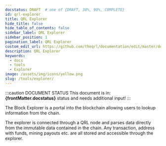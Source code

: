 ```yaml
---
docstatus: DRAFT  # one of {DRAFT, 30%, 90%, COMPLETE}
id: qrl-explorer
title: QRL Explorer
hide_title: false
hide_table_of_contents: false
sidebar_label: QRL Explorer
sidebar_position: 1
pagination_label: QRL Explorer
custom_edit_url: https://github.com/theqrl/documentation/edit/master/docs/basics/what-is-qrl.md
description: QRL Explorer
keywords:
  - docs
  - tools
  - Explorer
image: /assets/img/icons/yellow.png
slug: /tools/explorer/
---
```


:::caution DOCUMENT STATUS 
<span>This document is in: <b>{frontMatter.docstatus}</b> status and needs additional input!</span>
:::


The Block Explorer is a portal into the blockchain allowing users to lookup information from the chain.

The explorer is connected through a QRL node and parses data directly from the immutable data contained in the chain. Any transaction, address with funds, mining payouts etc. are all stored and accessible through the explorer. 